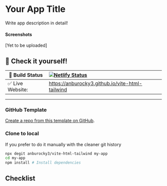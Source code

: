 # Your App Title

Write app description in detail!

#### Screenshots

[Yet to be uploaded]

## 🎉 Check it yourself!

| 🚧 Build Status  | [![Netlify Status](https://img.shields.io/github/actions/workflow/status/anburocky3/festival-greeting-app/deploy.yml?logo=github&label=Live)](https://app.netlify.com/sites/cyberdude-internship/deploys) |
| ---------------- | :-------------------------------------------------------------------------------------------------------------------------------------------------------------------------------------------------------- |
| ✅ Live Website: | https://anburocky3.github.io/vite-html-tailwind                                                                                                                                                           |

---

### GitHub Template

[Create a repo from this template on GitHub](https://github.com/anburocky3/vite-html-tailwind/generate).

### Clone to local

If you prefer to do it manually with the cleaner git history

```bash
npx degit anburocky3/vite-html-tailwind my-app
cd my-app
npm install # Install dependencies
```

## Checklist
